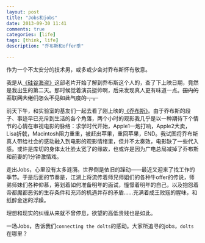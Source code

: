```yaml
---
layout: post
title: "Jobs和jobs"
date: 2013-09-30 11:41
comments: true
categories: [life]
tags: [think, life]
description: "乔布斯和offer季"

---
```


作为一个不太安分的技术男，或多或少会对乔布斯怀有敬意。

我是从[《硅谷海盗》](http://movie.douban.com/subject/1298084/)这部老片开始了解到乔布斯这个人的，查了下上映日期，竟然是我出生的第二天。那时候觉着演员挺帅啊，后来发现真人更有味道一点。~~国内的互联网大佬们怎么不见如此气度的-,-。~~

前天下午，和实验室的基友们一起去看了刚上映的[《乔布斯》](http://movie.douban.com/subject/6877703/)。由于乔布斯的段子、事迹早已充斥到生活的各个角落，两个小时的观影我几乎是以一种期待下个情节的心情在审视电影的脉络：求学时代开始，Apple1一炮打响，Apple2大卖，Lisa折戟，Macintosh阻力重重，被赶出苹果，重回苹果，END。我试图将乔布斯真人带给社会的感动融入到电影的观影情绪里，但并不太奏效，电影缺了一些代入感。或许是库切的身体太壮脸太宽了的缘故，也或许是因为广电总局减掉了乔布斯和前妻的1分钟激情戏。

走出Jobs，心里没有太多涟漪。世界倒是依旧的躁动——最近又迎来了找工作的季节。于是后面的节奏是，江湖上将流传着师兄师姐们的各种牛offer的传说，师弟师妹们各种仰慕，筹划着如何准备明年的面试，憧憬着明年的自己，以及抱怨着帝都魔都恶劣的生存条件和充沛的机遇并存的矛盾……充满着成王败寇的腥味，和纸醉金迷的浮躁。

理想和现实的纠缠从来就不曾停息，欲望的高低贵贱也是如此。

一场Jobs，告诉我们`connecting the dolts`的感动。大家所追寻的jobs，`dolts`在哪里？
